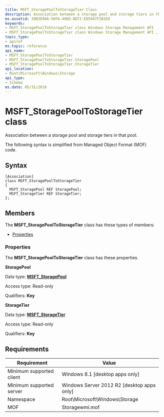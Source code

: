 ```yaml
---
title: MSFT_StoragePoolToStorageTier Class
description: Association between a storage pool and storage tiers in that pool.
ms.assetid: 39B3D9AA-56FA-49ED-8EF2-E85947F382E0
keywords:
- MSFT_StoragePoolToStorageTier class Windows Storage Management API
- MSFT_StoragePoolToStorageTier class Windows Storage Management API , described
topic_type:
- apiref
ms.topic: reference
api_name:
- MSFT_StoragePoolToStorageTier
- MSFT_StoragePoolToStorageTier.StoragePool
- MSFT_StoragePoolToStorageTier.StorageTier
api_location:
- Root\Microsoft\Windows\Storage
api_type:
- Schema
ms.date: 05/31/2018
---
```


# MSFT\_StoragePoolToStorageTier class

Association between a storage pool and storage tiers in that pool.

The following syntax is simplified from Managed Object Format (MOF) code.

## Syntax

``` syntax
[Association]
class MSFT_StoragePoolToStorageTier
{
  MSFT_StoragePool REF StoragePool;
  MSFT_StorageTier REF StorageTier;
};
```

## Members

The **MSFT\_StoragePoolToStorageTier** class has these types of members:

-   [Properties](#properties)

### Properties

The **MSFT\_StoragePoolToStorageTier** class has these properties.

 

**StoragePool**
   

Data type: **[**MSFT\_StoragePool**](msft-storagepool.md)**
 

Access type: Read-only
 

Qualifiers: **Key**
 

 

**StorageTier**
   

Data type: **[**MSFT\_StorageTier**](msft-storagetier.md)**
 

Access type: Read-only
 

Qualifiers: **Key**
 

 

## Requirements



| Requirement | Value |
|-------------------------------------|-------------------------------------------------------------------------------------------|
| Minimum supported client | Windows 8.1 \[desktop apps only\]                                              |
| Minimum supported server | Windows Server 2012 R2 \[desktop apps only\]                                   |
| Namespace                | Root\\Microsoft\\Windows\\Storage                                              |
| MOF                      |  Storagewmi.mof  |



 

 





